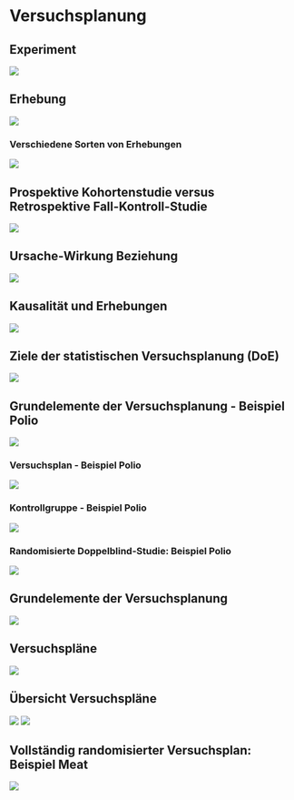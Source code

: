 # Versuchsplanung

## Experiment
![](2018-11-23-14-50-29.png)

## Erhebung
![](2018-11-23-14-51-03.png)

### Verschiedene Sorten von Erhebungen
![](2018-11-23-14-51-42.png)

## Prospektive Kohortenstudie versus Retrospektive Fall-Kontroll-Studie
![](2018-11-23-14-52-36.png)

## Ursache-Wirkung Beziehung
![](2018-11-23-14-53-10.png)

## Kausalität und Erhebungen
![](2018-11-23-14-53-51.png)

## Ziele der statistischen Versuchsplanung (DoE)
![](2018-11-23-14-54-35.png)

## Grundelemente der Versuchsplanung - Beispiel Polio
![](2018-11-23-14-55-16.png)

### Versuchsplan - Beispiel Polio
![](2018-11-23-14-55-59.png)

### Kontrollgruppe - Beispiel Polio
![](2018-11-23-14-56-34.png)

### Randomisierte Doppelblind-Studie: Beispiel Polio
![](2018-11-23-14-57-14.png)

## Grundelemente der Versuchsplanung
![](2018-11-23-14-58-51.png)

## Versuchspläne
![](2018-11-23-14-59-26.png)

## Übersicht Versuchspläne
![](2018-11-23-14-59-56.png)
![](2018-11-23-15-00-17.png)

## Vollständig randomisierter Versuchsplan: Beispiel Meat
![](2018-11-23-15-02-01.png)

